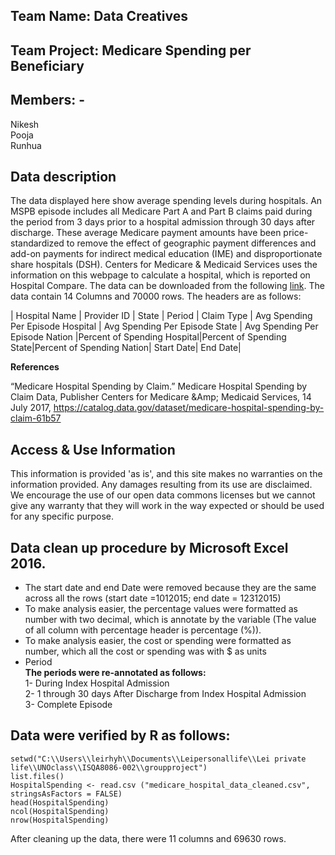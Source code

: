 ## Team Name: Data Creatives  
## Team Project: Medicare Spending per Beneficiary  
## Members: -  
Nikesh  
Pooja  
Runhua  

## Data description
The data displayed here show average spending levels during hospitals. An MSPB episode includes all Medicare Part A and Part B claims paid during the period from 3 days prior to a hospital admission through 30 days after discharge. These average Medicare payment amounts have been price-standardized to remove the effect of geographic payment differences and add-on payments for indirect medical education (IME) and disproportionate share hospitals (DSH). Centers for Medicare & Medicaid Services uses the information on this webpage to calculate a hospital, which is reported on Hospital Compare. The data can be downloaded from the following [link](https://github.com/vnikesh/ISQA-8086-Assignment/blob/master/Assignment-1/2%20-%20Medicare_Hospital_Spending_by_Claim.csv). The data contain 14 Columns and 70000 rows.  The headers are as follows:

| Hospital Name | Provider ID |	State |	Period | Claim Type | Avg Spending Per Episode Hospital | Avg Spending Per Episode State |	Avg Spending Per Episode Nation |Percent of Spending Hospital|Percent of Spending State|Percent of Spending Nation|	Start Date|	End Date|

**References**

“Medicare Hospital Spending by Claim.” Medicare Hospital Spending by Claim Data, Publisher Centers for Medicare &Amp; Medicaid Services, 14 July 2017, https://catalog.data.gov/dataset/medicare-hospital-spending-by-claim-61b57

## Access & Use Information

This information is provided 'as is', and this site makes no warranties on the information provided. Any damages resulting from its use are disclaimed. We encourage the use of our open data commons licenses but we cannot give any warranty that they will work in the way expected or should be used for any specific purpose.   

## Data clean up procedure by Microsoft Excel  2016.
* The start date and end Date were removed because they are the same across all the rows (start date =1012015; end date = 12312015)
* To make analysis easier, the percentage values were formatted as number with two decimal, which is annotate by the variable (The value of all column with percentage header is percentage (%)).
* To make analysis easier, the cost or spending were formatted as number, which all the cost or spending was with $ as units
* Period  
 **The periods were re-annotated as follows:**     
 1- During Index Hospital Admission  
 2- 1 through 30 days After Discharge from Index Hospital Admission  
 3- Complete Episode  

## Data were verified by R as follows:

```{r hospital spending data cleaned verfication}
setwd("C:\\Users\\leirhyh\\Documents\\Leipersonallife\\Lei private life\\UNOclass\\ISQA8086-002\\groupproject")
list.files()
HospitalSpending <- read.csv ("medicare_hospital_data_cleaned.csv", stringsAsFactors = FALSE)  
head(HospitalSpending)
ncol(HospitalSpending)
nrow(HospitalSpending)
```
After cleaning up the data, there were 11 columns and 69630 rows.
